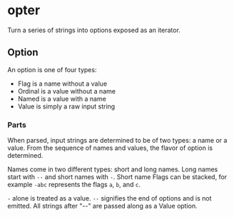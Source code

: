 # opter

Turn a series of strings into options exposed as an iterator.

## Option

An option is one of four types:
* Flag is a name without a value
* Ordinal is a value without a name
* Named is a value with a name
* Value is simply a raw input string

### Parts

When parsed, input strings are determined to be of two types: a name or a value. From the sequence of names and values, the flavor of option is determined.

Names come in two different types: short and long names. Long names start with `--` and short names with `-`. Short name Flags can be stacked, for example `-abc` represents the flags `a`, `b`, and `c`.

`-` alone is treated as a value. `--` signifies the end of options and is not emitted. All strings after "--" are passed along as a Value option.
